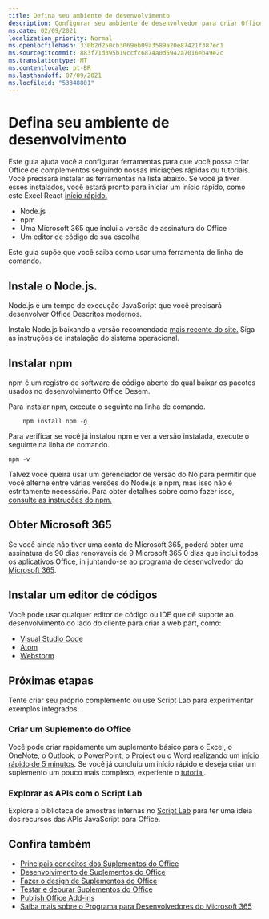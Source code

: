 ```yaml
---
title: Defina seu ambiente de desenvolvimento
description: Configurar seu ambiente de desenvolvedor para criar Office Desempresos.
ms.date: 02/09/2021
localization_priority: Normal
ms.openlocfilehash: 330b2d250cb3069eb09a3589a20e87421f387ed1
ms.sourcegitcommit: 883f71d395b19ccfc6874a0d5942a7016eb49e2c
ms.translationtype: MT
ms.contentlocale: pt-BR
ms.lasthandoff: 07/09/2021
ms.locfileid: "53348801"
---
```

# <a name="set-up-your-development-environment"></a>Defina seu ambiente de desenvolvimento

Este guia ajuda você a configurar ferramentas para que você possa criar Office de complementos seguindo nossas iniciações rápidas ou tutoriais. Você precisará instalar as ferramentas na lista abaixo. Se você já tiver esses instalados, você estará pronto para iniciar um início rápido, como este Excel React [início rápido.](../quickstarts/excel-quickstart-react.md)

- Node.js
- npm
- Uma Microsoft 365 que inclui a versão de assinatura do Office
- Um editor de código de sua escolha

Este guia supõe que você saiba como usar uma ferramenta de linha de comando.

## <a name="install-nodejs"></a>Instale o Node.js.

Node.js é um tempo de execução JavaScript que você precisará desenvolver Office Descritos modernos.

Instale Node.js baixando a versão recomendada [mais recente do site.](https://nodejs.org) Siga as instruções de instalação do sistema operacional.

## <a name="install-npm"></a>Instalar npm

npm é um registro de software de código aberto do qual baixar os pacotes usados no desenvolvimento Office Desem.

Para instalar npm, execute o seguinte na linha de comando.

```command&nbsp;line
    npm install npm -g
```

Para verificar se você já instalou npm e ver a versão instalada, execute o seguinte na linha de comando.

```command&nbsp;line
npm -v
```

Talvez você queira usar um gerenciador de versão do Nó para permitir que você alterne entre várias versões do Node.js e npm, mas isso não é estritamente necessário. Para obter detalhes sobre como fazer isso, [consulte as instruções do npm.](https://docs.npmjs.com/downloading-and-installing-node-js-and-npm)

## <a name="get-microsoft-365"></a>Obter Microsoft 365

Se você ainda não tiver uma conta de Microsoft 365, poderá obter uma assinatura de 90 dias renováveis de 9 Microsoft 365 0 dias que inclui todos os aplicativos Office, in juntando-se ao programa de desenvolvedor [do Microsoft 365](https://developer.microsoft.com/office/dev-program).

## <a name="install-a-code-editor"></a>Instalar um editor de códigos

Você pode usar qualquer editor de código ou IDE que dê suporte ao desenvolvimento do lado do cliente para criar a web part, como:

- [Visual Studio Code](https://code.visualstudio.com/)
- [Atom](https://atom.io)
- [Webstorm](https://www.jetbrains.com/webstorm)

## <a name="next-steps"></a>Próximas etapas

Tente criar seu próprio complemento ou use Script Lab para experimentar exemplos integrados.

### <a name="create-an-office-add-in"></a>Criar um Suplemento do Office

Você pode criar rapidamente um suplemento básico para o Excel, o OneNote, o Outlook, o PowerPoint, o Project ou o Word realizando um [início rápido de 5 minutos](../index.yml). Se você já concluiu um início rápido e deseja criar um suplemento um pouco mais complexo, experiente o [tutorial](../index.yml).

### <a name="explore-the-apis-with-script-lab"></a>Explorar as APIs com o Script Lab

Explore a biblioteca de amostras internas no [Script Lab](explore-with-script-lab.md) para ter uma ideia dos recursos das APIs JavaScript para Office.

## <a name="see-also"></a>Confira também

- [Principais conceitos dos Suplementos do Office](../overview/core-concepts-office-add-ins.md)
- [Desenvolvimento de Suplementos do Office ](../develop/develop-overview.md)
- [Fazer o design de Suplementos do Office](../design/add-in-design.md)
- [Testar e depurar Suplementos do Office](../testing/test-debug-office-add-ins.md)
- [Publish Office Add-ins](../publish/publish.md)
- [Saiba mais sobre o Programa para Desenvolvedores do Microsoft 365](https://developer.microsoft.com/microsoft-365/dev-program)